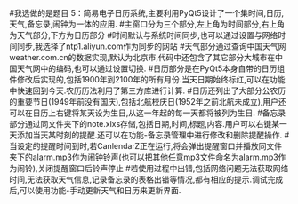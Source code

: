 #我选做的是题目 5：简易电子日历系统,主要利用PyQt5设计了一个集时间,日历,天气,备忘录,闹钟为一体的应用.
#主窗口分为三个部分,左上角为时间部分,右上角为天气部分,下方为日历部分
#时间默认与系统时间同步,也可以通过设置与网络时间同步,我选择了ntp1.aliyun.com作为同步的网站
#天气部分通过查询中国天气网weather.com.cn的数据实现,默认为北京市,代码中还包含了其它部分大城市在中国天气网中的编码,也可以通过设置切换.
#日历部分是在PyQt5本身自带的日历组件修改后实现的,包括1900年到2100年的所有月份.当天日期始终标红,可以在功能中快速回到今天.农历历法利用了第三方库进行计算.
#日历还列出了大部分公农历的重要节日(1949年前没有国庆),包括北航校庆日(1952年之前北航未成立),用户还可以在日历上右键将某天设为生日,从这一年起的每一天都将被列为生日.
#备忘录部分通过同文件夹下的note.xlxs存储,包括日期,时间,标题,内容.用户可以右键某一天添加当天某时刻的提醒.还可以在功能-备忘录管理中进行修改和删除提醒操作.
#当设定的提醒时间到时,若CanlendarZ正在运行,将会弹出提醒窗口并播放同文件夹下的alarm.mp3作为闹钟铃声(也可以把其他任意mp3文件命名为alarm.mp3作为闹铃),关闭提醒窗口后铃声停止
#若使用过程中出错,包括网络问题无法获取网络时间,无法获取天气信息,记录备忘录的表格出错等情况,都有相应的提示.调试完成后,可以使用功能-手动更新天气和日历来更新界面.
